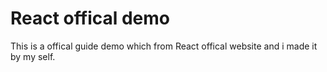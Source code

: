 # React offical demo
This is a offical guide demo which from React offical website and i made it by my self.
